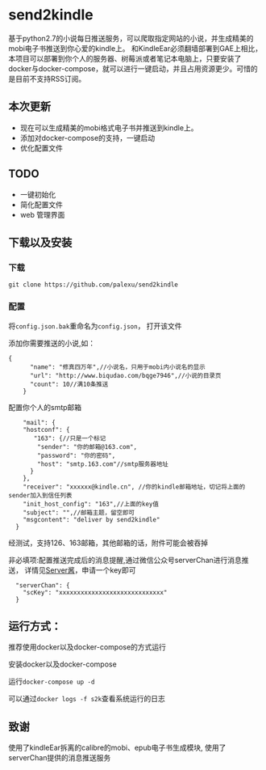 # send2kindle
基于python2.7的小说每日推送服务，可以爬取指定网站的小说，并生成精美的mobi电子书推送到你心爱的kindle上。
和KindleEar必须翻墙部署到GAE上相比，本项目可以部署到你个人的服务器、树莓派或者笔记本电脑上，只要安装了docker与docker-compose，就可以进行一键启动，并且占用资源更少。可惜的是目前不支持RSS订阅。

## 本次更新

- 现在可以生成精美的mobi格式电子书并推送到kindle上。
- 添加对docker-compose的支持，一键启动
- 优化配置文件

## TODO

- 一键初始化
- 简化配置文件
- web 管理界面

## 下载以及安装

### 下载
`git clone https://github.com/palexu/send2kindle`

### 配置
将`config.json.bak`重命名为`config.json`，
打开该文件

添加你需要推送的小说,如：
```
{
      "name": "修真四万年",//小说名，只用于mobi内小说名的显示
      "url": "http://www.biqudao.com/bqge7946",//小说的目录页
      "count": 10//满10条推送
    }
```

配置你个人的smtp邮箱
```
    "mail": {
    "hostconf": {
       "163": {//只是一个标记
        "sender": "你的邮箱@163.com",
        "password": "你的密码",
        "host": "smtp.163.com"//smtp服务器地址
      }
    },
    "receiver": "xxxxxx@kindle.cn", //你的kindle邮箱地址，切记将上面的sender加入到信任列表
    "init_host_config": "163",//上面的key值
    "subject": "",//邮箱主题，留空即可
    "msgcontent": "deliver by send2kindle"
  }
```

经测试，支持126、163邮箱，其他邮箱的话，附件可能会被吞掉


非必填项:配置推送完成后的消息提醒,通过微信公众号serverChan进行消息推送，
详情见[Server酱](https://sc.ftqq.com/3.version)，申请一个key即可
```
  "serverChan": {
    "scKey": "xxxxxxxxxxxxxxxxxxxxxxxxxxxxx"
  }
```

## 运行方式：
推荐使用docker以及docker-compose的方式运行

安装docker以及docker-compose

运行`docker-compose up -d`

可以通过`docker logs -f s2k`查看系统运行的日志

## 致谢
使用了kindleEar拆离的calibre的mobi、epub电子书生成模块,
使用了serverChan提供的消息推送服务
